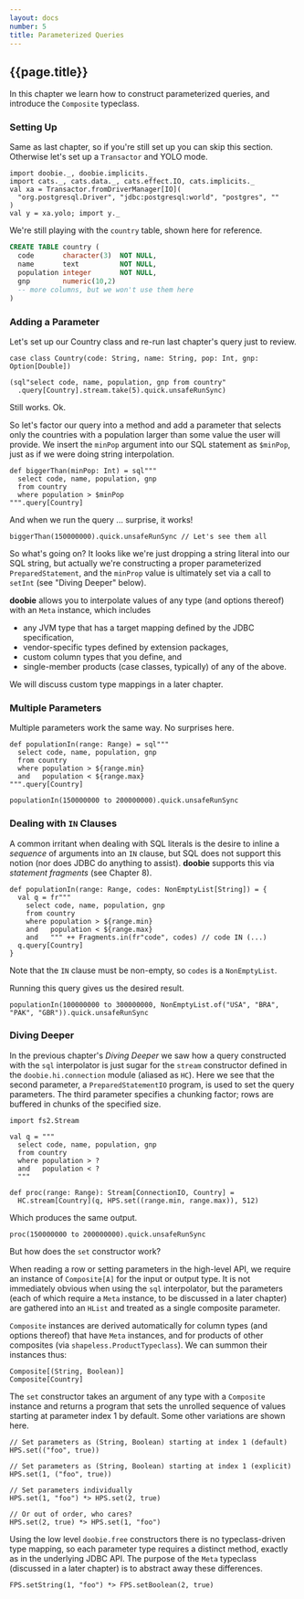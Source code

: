 ```yaml
---
layout: docs
number: 5
title: Parameterized Queries
---
```


## {{page.title}}

In this chapter we learn how to construct parameterized queries, and introduce the `Composite` typeclass.

### Setting Up

Same as last chapter, so if you're still set up you can skip this section. Otherwise let's set up a `Transactor` and YOLO mode.

```tut:silent
import doobie._, doobie.implicits._
import cats._, cats.data._, cats.effect.IO, cats.implicits._
val xa = Transactor.fromDriverManager[IO](
  "org.postgresql.Driver", "jdbc:postgresql:world", "postgres", ""
)
val y = xa.yolo; import y._
```

We're still playing with the `country` table, shown here for reference.

```sql
CREATE TABLE country (
  code       character(3)  NOT NULL,
  name       text          NOT NULL,
  population integer       NOT NULL,
  gnp        numeric(10,2)
  -- more columns, but we won't use them here
)
```

### Adding a Parameter

Let's set up our Country class and re-run last chapter's query just to review.

```tut:silent
case class Country(code: String, name: String, pop: Int, gnp: Option[Double])
```

```tut
(sql"select code, name, population, gnp from country"
  .query[Country].stream.take(5).quick.unsafeRunSync)
```

Still works. Ok.

So let's factor our query into a method and add a parameter that selects only the countries with a population larger than some value the user will provide. We insert the `minPop` argument into our SQL statement as `$minPop`, just as if we were doing string interpolation.

```tut:silent
def biggerThan(minPop: Int) = sql"""
  select code, name, population, gnp
  from country
  where population > $minPop
""".query[Country]
```

And when we run the query ... surprise, it works!

```tut
biggerThan(150000000).quick.unsafeRunSync // Let's see them all
```

So what's going on? It looks like we're just dropping a string literal into our SQL string, but actually we're constructing a proper parameterized `PreparedStatement`, and the `minProp` value is ultimately set via a call to `setInt` (see "Diving Deeper" below).

**doobie** allows you to interpolate values of any type (and options thereof) with an `Meta` instance, which includes

- any JVM type that has a target mapping defined by the JDBC specification,
- vendor-specific types defined by extension packages,
- custom column types that you define, and
- single-member products (case classes, typically) of any of the above.

We will discuss custom type mappings in a later chapter.

### Multiple Parameters

Multiple parameters work the same way. No surprises here.

```tut
def populationIn(range: Range) = sql"""
  select code, name, population, gnp
  from country
  where population > ${range.min}
  and   population < ${range.max}
""".query[Country]

populationIn(150000000 to 200000000).quick.unsafeRunSync
```

### Dealing with `IN` Clauses

A common irritant when dealing with SQL literals is the desire to inline a *sequence* of arguments into an `IN` clause, but SQL does not support this notion (nor does JDBC do anything to assist). **doobie** supports this via *statement fragments* (see Chapter 8).

```tut:silent
def populationIn(range: Range, codes: NonEmptyList[String]) = {
  val q = fr"""
    select code, name, population, gnp
    from country
    where population > ${range.min}
    and   population < ${range.max}
    and   """ ++ Fragments.in(fr"code", codes) // code IN (...)
  q.query[Country]
}
```

Note that the `IN` clause must be non-empty, so `codes` is a `NonEmptyList`.

Running this query gives us the desired result.

```tut
populationIn(100000000 to 300000000, NonEmptyList.of("USA", "BRA", "PAK", "GBR")).quick.unsafeRunSync
```

### Diving Deeper

In the previous chapter's *Diving Deeper* we saw how a query constructed with the `sql` interpolator is just sugar for the `stream` constructor defined in the `doobie.hi.connection` module (aliased as `HC`). Here we see that the second parameter, a `PreparedStatementIO` program, is used to set the query parameters. The third parameter specifies a chunking factor; rows are buffered in chunks of the specified size.

```tut:silent
import fs2.Stream

val q = """
  select code, name, population, gnp
  from country
  where population > ?
  and   population < ?
  """

def proc(range: Range): Stream[ConnectionIO, Country] =
  HC.stream[Country](q, HPS.set((range.min, range.max)), 512)
```

Which produces the same output.

```tut
proc(150000000 to 200000000).quick.unsafeRunSync
```

But how does the `set` constructor work?

When reading a row or setting parameters in the high-level API, we require an instance of `Composite[A]` for the input or output type. It is not immediately obvious when using the `sql` interpolator, but the parameters (each of which require a `Meta` instance, to be discussed in a later chapter) are gathered into an `HList` and treated as a single composite parameter.

`Composite` instances are derived automatically for column types (and options thereof) that have `Meta` instances, and for products of other composites (via `shapeless.ProductTypeclass`). We can summon their instances thus:

```tut
Composite[(String, Boolean)]
Composite[Country]
```

The `set` constructor takes an argument of any type with a `Composite` instance and returns a program that sets the unrolled sequence of values starting at parameter index 1 by default. Some other variations are shown here.

```tut:silent
// Set parameters as (String, Boolean) starting at index 1 (default)
HPS.set(("foo", true))

// Set parameters as (String, Boolean) starting at index 1 (explicit)
HPS.set(1, ("foo", true))

// Set parameters individually
HPS.set(1, "foo") *> HPS.set(2, true)

// Or out of order, who cares?
HPS.set(2, true) *> HPS.set(1, "foo")
```

Using the low level `doobie.free` constructors there is no typeclass-driven type mapping, so each parameter type requires a distinct method, exactly as in the underlying JDBC API. The purpose of the `Meta` typeclass (discussed in a later chapter) is to abstract away these differences.

```tut:silent
FPS.setString(1, "foo") *> FPS.setBoolean(2, true)

```
